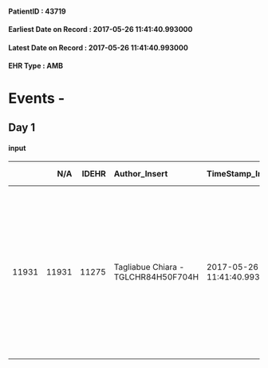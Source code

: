 
#### PatientID : 43719
#### Earliest Date on Record : 2017-05-26 11:41:40.993000
#### Latest Date on Record : 2017-05-26 11:41:40.993000
#### EHR Type : AMB

# Events - 

## Day 1

#### input
|       |    N/A |   IDEHR | Author_Insert                       | TimeStamp_Insert           | EHRType   |   PatientID |   IDDigitalSignDocument | persone_vicine   |   Unnamed: 0_x.1 |   IDANAMNESI_SOCIALE | Patient    | FamigliaAltro   | Paziente_T   | FamigliaAltro_T   |   Non_Rilevabile_x.1 | Note_Non_Rilevabile_x.1   | opt_Problemi   | Note_I                                                                                                                                                            | chk_contr_sintomi   | chk_competenza                                 | opt_paziente_a      | opt_famiglia_a   | opt_adeguatezza   | ds_note_ad                                                                                     | opt_paziente_solo   | ds_note_con                                                                                      | opt_presente_assente   | Presenza_minori   | Caregiver_principale   | opt_capacita         | ds_familiari_coinv             | opt_necessario   | opt_presente   | opt_risorse_ec   | opt_paziente_psi   | opt_Ins_vol   | opt_esenzione   | opt_inv_civile   |   invalidita_perc |   ds_codice_es | Needs     | Domestic partnership   | Fragility                    | opt_disponibilita_f   | opt_indennita_acc   | opt_legge   | opt_famiglia_psi   | opt_disponibilit_paz   |
|------:|-------:|--------:|:------------------------------------|:---------------------------|:----------|------------:|------------------------:|:-----------------|-----------------:|---------------------:|:-----------|:----------------|:-------------|:------------------|---------------------:|:--------------------------|:---------------|:------------------------------------------------------------------------------------------------------------------------------------------------------------------|:--------------------|:-----------------------------------------------|:--------------------|:-----------------|:------------------|:-----------------------------------------------------------------------------------------------|:--------------------|:-------------------------------------------------------------------------------------------------|:-----------------------|:------------------|:-----------------------|:---------------------|:-------------------------------|:-----------------|:---------------|:-----------------|:-------------------|:--------------|:----------------|:-----------------|------------------:|---------------:|:----------|:-----------------------|:-----------------------------|:----------------------|:--------------------|:------------|:-------------------|:-----------------------|
| 11931 |  11931 |   11275 | Tagliabue Chiara - TGLCHR84H50F704H | 2017-05-26 11:41:40.993000 | AMB       |       43719 |                  762436 | N/A              |             6225 |                 3920 | Parziale#2 | Si#1            | Parziale#2   | Si#1              |                    0 | NR                        | Si#1           | Il paziente sa di essere in cura per una cisti al fegato, non conosce la gravit√† della situazione. I figli sono informati sia sulla diagnosi che sulla prognosi. | controllo sintomi#0 | competenza/capacit√† assistenziale caregiver#0 | Sovradimensionate#0 | Congruenti#1     | No#0              | I figli non sono in grado di garantire la loro presenza continuativa per assistere il paziente | No#0                | Vive con la figlia Marcella di 46 aa, separata, e il figlio Antonio di 50 aa, entrambi lavorano. | Presente#1             | No#0              | sons                   | Non incrementabile#2 | La figlia Paola vive a Corsico | Si#1             | No#0           | Da valutare#2    | No#0               | No#0          | Si#1            | Si#1             |               100 |             48 | Clinici#0 | Figli#2                | sovraccarico assistenziale#4 | No#0                  | No#0                | No#0        | No#0               | No#0                   |


